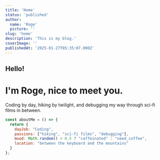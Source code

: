 ```yaml
---
title: 'Home'
status: 'published'
author:
  name: 'Roge'
  picture: ''
slug: 'home'
description: 'This is my blog.'
coverImage: ''
publishedAt: '2025-01-27T05:35:07.000Z'
---
```


## Hello!

# I'm Roge, nice to meet you.

Coding by day, hiking by twilight, and debugging my way through sci-fi films in between.

```javascript
const aboutMe = () => {
  return {
    dayJob: "Coding",
    passions: ["hiking", "sci-fi films", "debugging"],
    mood: Math.random() > 0.5 ? "caffeinated" : "need_coffee",
    location: "between the keyboard and the mountains"
  }
};
```
